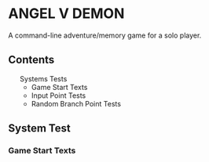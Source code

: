 # ANGEL V DEMON

A command-line adventure/memory game for a solo player.

## Contents
<ul style="list-style: none;">
    <li>Systems Tests
        <ul>
            <li>Game Start Texts</li>
            <li>Input Point Tests</li>
            <li>Random Branch Point Tests</li>
        </ul>
    </li>
</ul>

## System Test
### Game Start Texts